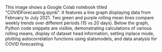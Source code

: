 This image shows a Google Colab notebook titled "COVIDForecasting.ipynb". It features a line graph displaying data from February to July 2021. Two green and purple rolling mean lines compare weekly trends over different periods (15 vs 20 days). Below the graph, Python code snippets are visible, demonstrating calculations of various rolling means, display of dataset head information, setting inplace mode, plotting autocorrelation functions using statsmodels, and data analysis for COVID forecasting.
